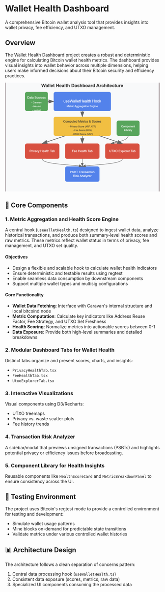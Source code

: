 # Wallet Health Dashboard

A comprehensive Bitcoin wallet analysis tool that provides insights into wallet privacy, fee efficiency, and UTXO management.

## Overview

The Wallet Health Dashboard project creates a robust and deterministic engine for calculating Bitcoin wallet health metrics. The dashboard provides visual insights into wallet behavior across multiple dimensions, helping users make informed decisions about their Bitcoin security and efficiency practices.

![Health Score Engine](../images/imple-1.png)
## 🔧 Core Components

### 1. Metric Aggregation and Health Score Engine

A central hook (`useWalletHealth.ts`) designed to ingest wallet data, analyze historical transactions, and produce both summary-level health scores and raw metrics. These metrics reflect wallet status in terms of privacy, fee management, and UTXO set quality.

#### Objectives
- Design a flexible and scalable hook to calculate wallet health indicators
- Ensure deterministic and testable results using regtest
- Enable seamless data consumption by downstream components
- Support multiple wallet types and multisig configurations

#### Core Functionality
- **Wallet Data Fetching**: Interface with Caravan's internal structure and local bitcoind node
- **Metric Computation**: Calculate key indicators like Address Reuse Factor, Fee Strategy, and UTXO Set Freshness
- **Health Scoring**: Normalize metrics into actionable scores between 0-1
- **Data Exposure**: Provide both high-level summaries and detailed breakdowns

### 2. Modular Dashboard Tabs for Wallet Health

Distinct tabs organize and present scores, charts, and insights:
- `PrivacyHealthTab.tsx`
- `FeeHealthTab.tsx`
- `UtxoExplorerTab.tsx`

### 3. Interactive Visualizations

Visual components using D3/Recharts:
- UTXO treemaps
- Privacy vs. waste scatter plots
- Fee history trends

### 4. Transaction Risk Analyzer

A sidebar/modal that previews unsigned transactions (PSBTs) and highlights potential privacy or efficiency issues before broadcasting.

### 5. Component Library for Health Insights

Reusable components like `HealthScoreCard` and `MetricBreakdownPanel` to ensure consistency across the UI.

## 🧪 Testing Environment

The project uses Bitcoin's regtest mode to provide a controlled environment for testing and development:
- Simulate wallet usage patterns
- Mine blocks on-demand for predictable state transitions
- Validate metrics under various controlled wallet histories

## 📊 Architecture Design

The architecture follows a clean separation of concerns pattern:
1. Central data processing hook (`useWalletHealth.ts`)
2. Consistent data exposure (scores, metrics, raw data)
3. Specialized UI components consuming the processed data
